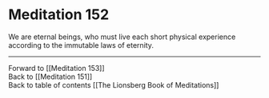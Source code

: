 # Meditation 152

We are eternal beings, who must live each short physical experience according to the immutable laws of eternity. 

___

Forward to [[Meditation 153]]  
Back to [[Meditation 151]]  
Back to table of contents [[The Lionsberg Book of Meditations]]  